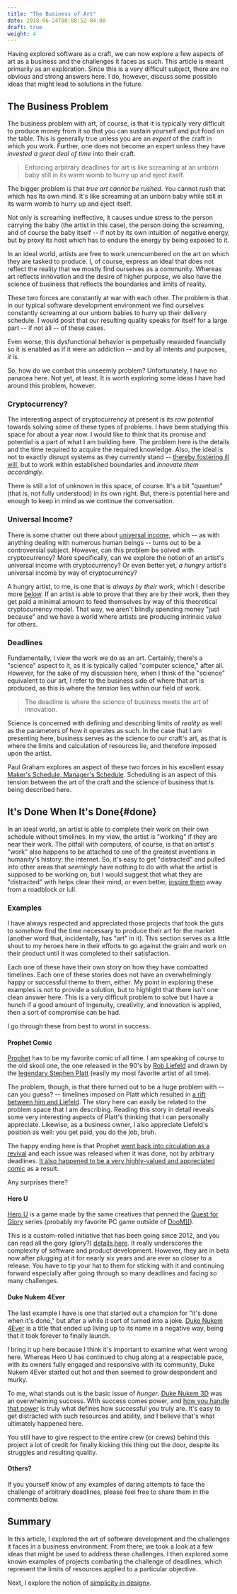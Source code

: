 ```yaml
---
title: "The Business of Art"
date: 2018-06-24T00:08:52-04:00
draft: true
weight: 4
---
```


Having explored software as a craft, we can now explore a few aspects of art as a business and the challenges it faces as such.  This article is meant primarily as an exploration.  Since this is a very difficult subject, there are no obvious and strong answers here.  I do, however, discuss some possible ideas that might lead to solutions in the future.

## The Business Problem

The business problem with art, of course, is that it is typically very difficult to produce money from it so that you can sustain yourself and put food on the table.  This is generally true unless you are an *expert* of the craft in which you work.  Further, one does not become an expert unless they have *invested a great deal of time* into their craft.

> Enforcing arbitrary deadlines for art is like screaming at an unborn baby still in its warm womb to hurry up and eject itself.

The bigger problem is that *true art cannot be rushed*.  You cannot rush that which has its own mind.  It's like screaming at an unborn baby while still in its warm womb to hurry up and eject itself.

Not only is screaming ineffective, it causes undue stress to the person carrying the baby (the artist in this case), the person doing the screaming, and of course the baby itself -- if not by its own intuition of negative energy, but by proxy its host which has to endure the energy by being exposed to it.

In an ideal world, artists are free to work unencumbered on the art on which they are tasked to produce. I, of course, express an ideal that does not reflect the reality that we mostly find ourselves as a community.  Whereas art reflects innovation and the desire of higher purpose, we also have the science of business that reflects the boundaries and limits of reality.  

These two forces are constantly at war with each other.  The problem is that in our typical software development environment we find ourselves constantly screaming at our unborn babies to hurry up their delivery schedule.  I would posit that our resulting quality speaks for itself for a large part -- if not all -- of these cases.

Even worse, this dysfunctional behavior is perpetually rewarded financially so it is enabled as if it were an addiction -- and by all intents and purposes, *it is.*

So, how do we combat this unseemly problem?  Unfortunately, I have no panacea here.  Not yet, at least.  It is worth exploring some ideas I have had around this problem, however.

### Cryptocurrency?

The interesting aspect of cryptocurrency at present is its *raw potential* towards solving some of these types of problems.  I have been studying this space for about a year now.  I would like to think that its promise and potential is a part of what I am building here.  The problem here is the details and the time required to acquire the required knowledge.  Also, the ideal is not to exactly disrupt systems as they currently stand -- [thereby fostering ill will](https://blog.superdotnet.run/2018/06/hello-world-welcome-to-super.net-blog-dawg/#even-when-you-re-right-you-can-be-wrong), but to work within established boundaries and *innovate them accordingly*.

There is still a lot of unknown in this space, of course.  It's a bit "quantum" (that is, not fully understood) in its own right.  But, there is potential here and enough to keep in mind as we continue the conversation.

### Universal Income?

There is some chatter out there about [universal income](https://en.wikipedia.org/wiki/Basic_income), which -- as with anything dealing with numerous human beings -- turns out to be a controversial subject.  However, can this problem be solved with cryptocurrency?  More specifically, can we explore the notion of an artist's universal income with cryptocurrency? Or even better yet, *a hungry* artist's universal income by way of cryptocurrency?  

A hungry artist, to me, is one that is *always by their work*, which I describe more [below](#done).  If an artist is able to prove that they are by their work, then they get paid a minimal amount to feed themselves by way of this theoretical cryptocurrency model.  That way, we aren't blindly spending money "just because" and we have a world where artists are producing intrinsic value for others.

### Deadlines

Fundamentally, I view the work we do as an art.  Certainly, there's a "science" aspect to it, as it is typically called "computer science," after all.  However, for the sake of my discussion here, when I think of the "science" equivalent to our art, I refer to the business side of where that art is produced, as this is where the *tension* lies within our field of work.

> The deadline is where the science of business meets the art of innovation.

Science is concerned with defining and describing limits of *reality* as well as the parameters of how it operates as such.  In the case that I am presenting here, business serves as the science to our craft's art, as that is where the limits and calculation of resources lie, and therefore imposed upon the artist.  

Paul Graham explores an aspect of these two forces in his excellent essay [Maker's Schedule, Manager's Schedule](http://www.paulgraham.com/makersschedule.html).  Scheduling is an aspect of this tension between the art of the craft and the science of business that is being described here.

## It's Done When It's Done{#done}

In an ideal world, an artist is able to complete their work on their own schedule without timelines.  In my view, the artist is "working" if they are near their work.  The pitfall with computers, of course, is that an artist's "work" also happens to be attached to one of the greatest inventions in humanity's history: the internet.  So, it's easy to get "distracted" and pulled into other areas that *seemingly* have nothing to do with what the artist is supposed to be working on, but I would suggest that what they are "distracted" with helps clear their mind, or even better, [inspire them](https://en.wikipedia.org/wiki/Muses) away from a roadblock or lull.

### Examples

I have always respected and appreciated those projects that took the guts to somehow find the time necessary to produce their art for the market (another word that, incidentally, has "art" in it).  This section serves as a little shout to my heroes here in their efforts to go against the grain and work on their product until it was completed to their satisfaction.

Each one of these have their own story on how they have combatted timelines.  Each one of these stories does not have an overwhelmingly happy or successful theme to them, either.  My point in exploring these examples is not to provide a solution, but to highlight that there isn't one clean answer here.  This is a very difficult problem to solve but I have a hunch if a good amount of ingenuity, creativity, and innovation is applied, then a sort of compromise can be had.

I go through these from best to worst in success.

#### Prophet Comic

[Prophet](https://en.wikipedia.org/wiki/Prophet_(comics)) has to be my favorite comic of all time.  I am speaking of course to the old skool one, the one released in the 90's by [Rob Liefeld](https://en.wikipedia.org/wiki/Rob_Liefeld) and drawn by the [legendary Stephen Platt](http://www.ossem.com/sketches/names/) (easily my most favorite artist of all time).

The problem, though, is that there turned out to be a huge problem with -- can you guess? -- timelines imposed on Platt which resulted in [a rift between him and Liefeld](https://www.bleedingcool.com/2014/01/20/fanboy-rampage-rob-liefeld-vs-stephen-platt/).  The story here can easily be related to the problem space that I am describing.  Reading this story in detail reveals some very interesting aspects of Platt's thinking that I can personally appreciate.  Likewise, as a business owner, I also appreciate Liefeld's position as well: you get paid, you do the job, bruh.

The happy ending here is that Prophet [went back into circulation as a revival](https://en.wikipedia.org/wiki/Prophet_(comics)#Image_revival_(2012)) and each issue was released when it was done, not by arbitrary deadlines.  [It also happened to be a very highly-valued and appreciated comic](https://www.pastemagazine.com/articles/2016/01/10-reasons-why-brandon-grahams-prophet-is-the-best.html) as a result.

Any surprises there?

#### Hero U

[Hero U](http://hero-u.com/hero-u-donations/kickstarter/) is a game made by the same creatives that penned the [Quest for Glory](https://en.wikipedia.org/wiki/Quest_for_Glory) series (probably my favorite PC game outside of [DooM\]\[](https://en.wikipedia.org/wiki/Doom_II)).

This is a custom-rolled initiative that has been going since 2012, and you can read all the gory (glory?) [details here](https://www.kickstarter.com/projects/transolargames/hero-u-rogue-to-redemption/updates).  It really underscores the complexity of software and product development.  However, they are in beta now after plugging at it for nearly six years and are ever so closer to a release.  You have to tip your hat to them for sticking with it and continuing forward especially after going through so many deadlines and facing so many challenges.

#### Duke Nukem 4Ever

The last example I have is one that started out a champion for "it's done when it's done," but after a while it sort of turned into a joke.  [Duke Nukem 4Ever](https://en.wikipedia.org/wiki/Duke_Nukem_Forever#Development) is a title that ended up living up to its name in a negative way, being that it took forever to finally launch. 

I bring it up here because I think it's important to examine what went wrong here.  Whereas Hero U has continued to chug along at a respectable pace, with its owners fully engaged and responsive with its community, Duke Nukem 4Ever started out hot and then seemed to grow despondent and murky.

To me, what stands out is the basic issue of *hunger*.  [Duke Nukem 3D](https://en.wikipedia.org/wiki/Duke_Nukem_3D) was an overwhelming success.  With success comes power, and [how you handle that power](https://blog.superdotnet.run/2018/06/hello-world-welcome-to-super.net-blog-dawg/#it-s-not-how-you-win-but-how-you-lose) is truly what defines how successful you truly are.  It's easy to get distracted with such resources and ability, and I believe that's what ultimately happened here.

You still have to give respect to the entire crew (or crews) behind this project a lot of credit for finally kicking this thing out the door, despite its struggles and resulting quality.

#### Others?

If you yourself know of any examples of daring attempts to face the challenge of arbitrary deadlines,  please feel free to share them in the comments below.

## Summary

In this article, I explored the art of software development and the challenges it faces in a business environment.  From there, we took a look at a few ideas that might be used to address these challenges.  I then explored some known examples of projects combating the challenge of deadlines, which represent the limits of resources applied to a particular objective.

Next, I explore the notion of [simplicity in design&raquo;](/philosophy/simple-does-it/).